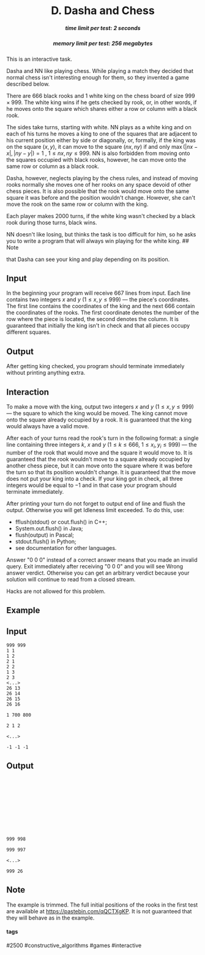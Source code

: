 <h1 style='text-align: center;'> D. Dasha and Chess</h1>

<h5 style='text-align: center;'>time limit per test: 2 seconds</h5>
<h5 style='text-align: center;'>memory limit per test: 256 megabytes</h5>

This is an interactive task.

Dasha and NN like playing chess. While playing a match they decided that normal chess isn't interesting enough for them, so they invented a game described below.

There are $666$ black rooks and $1$ white king on the chess board of size $999 \times 999$. The white king wins if he gets checked by rook, or, in other words, if he moves onto the square which shares either a row or column with a black rook.

The sides take turns, starting with white. NN plays as a white king and on each of his turns he moves a king to one of the squares that are adjacent to his current position either by side or diagonally, or, formally, if the king was on the square $(x, y)$, it can move to the square $(nx, ny)$ if and only $\max (|nx - x|, |ny - y|) = 1$ , $1 \leq nx, ny \leq 999$. NN is also forbidden from moving onto the squares occupied with black rooks, however, he can move onto the same row or column as a black rook.

Dasha, however, neglects playing by the chess rules, and instead of moving rooks normally she moves one of her rooks on any space devoid of other chess pieces. It is also possible that the rook would move onto the same square it was before and the position wouldn't change. However, she can't move the rook on the same row or column with the king.

Each player makes $2000$ turns, if the white king wasn't checked by a black rook during those turns, black wins. 

NN doesn't like losing, but thinks the task is too difficult for him, so he asks you to write a program that will always win playing for the white king. ## Note

 that Dasha can see your king and play depending on its position.

## Input

In the beginning your program will receive $667$ lines from input. Each line contains two integers $x$ and $y$ ($1 \leq x, y \leq 999$) — the piece's coordinates. The first line contains the coordinates of the king and the next $666$ contain the coordinates of the rooks. The first coordinate denotes the number of the row where the piece is located, the second denotes the column. It is guaranteed that initially the king isn't in check and that all pieces occupy different squares.

## Output

After getting king checked, you program should terminate immediately without printing anything extra.

## Interaction

To make a move with the king, output two integers $x$ and $y$ ($1 \leq x, y \leq 999$) — the square to which the king would be moved. The king cannot move onto the square already occupied by a rook. It is guaranteed that the king would always have a valid move.

After each of your turns read the rook's turn in the following format: a single line containing three integers $k$, $x$ and $y$ ($1 \leq k \leq 666$, $1 \leq x_i, y_i \leq 999$) — the number of the rook that would move and the square it would move to. It is guaranteed that the rook wouldn't move to a square already occupied by another chess piece, but it can move onto the square where it was before the turn so that its position wouldn't change. It is guaranteed that the move does not put your king into a check. If your king got in check, all three integers would be equal to $-1$ and in that case your program should terminate immediately.

After printing your turn do not forget to output end of line and flush the output. Otherwise you will get Idleness limit exceeded. To do this, use:

* fflush(stdout) or cout.flush() in C++;
* System.out.flush() in Java;
* flush(output) in Pascal;
* stdout.flush() in Python;
* see documentation for other languages.

Answer "0 0 0" instead of a correct answer means that you made an invalid query. Exit immediately after receiving "0 0 0" and you will see Wrong answer verdict. Otherwise you can get an arbitrary verdict because your solution will continue to read from a closed stream.

Hacks are not allowed for this problem.

## Example

## Input


```
999 999  
1 1  
1 2  
2 1  
2 2  
1 3  
2 3  
<...>  
26 13  
26 14  
26 15  
26 16  
  
1 700 800  
  
2 1 2  
  
<...>  
  
-1 -1 -1  

```
## Output


```
  
  
  
  
  
  
  
  
  
  
  
999 998  
  
999 997  
  
<...>  
  
999 26  

```
## Note

The example is trimmed. The full initial positions of the rooks in the first test are available at <https://pastebin.com/qQCTXgKP>. It is not guaranteed that they will behave as in the example.



#### tags 

#2500 #constructive_algorithms #games #interactive 